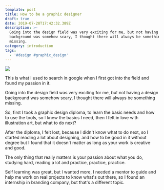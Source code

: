 ```yaml
---
template: post
title: How to be a graphic designer
draft: true
date: 2019-07-28T17:42:32.389Z
description: >-
  Going into the design field was very exciting for me, but not having a design
  background was somehow scary, I thought there will always be something
  missing.
category: introduction
tags:
  - '#design #graphic_design'
---
```

![](/media/branding-design-pencils-6444.jpg)

This is what I used to search in google when I first got into the field and found my passion in it.

Going into the design field was very exciting for me, but not having a design background was somehow scary, I thought there will always be something missing.

So, first I took a graphic design diploma, to learn the basic needs and how to use the tools, so I knew the basics I need, then I felt in love with illustration art, but what to do next?

After the diploma, I felt lost, because I didn't know what to do next, so I started reading a lot about designing, and how to be good in it without degree but I found that it doesn't matter as long as your work is creative and good.

The only thing that really matters is your passion about what you do, studying hard, reading a lot and practice, practice, practice.

Self learning was great, but I wanted more, I needed a mentor to guide and help me work on real projects to know what's out there, so I found an internship in branding company, but that's a different topic.

